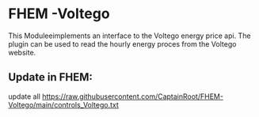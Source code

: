 
# FHEM -Voltego

This Moduleeimplements an interface to the Voltego energy price api. 
The plugin can be used to read the hourly energy proces from the Voltego website.

## Update in FHEM:

update all https://raw.githubusercontent.com/CaptainRoot/FHEM-Voltego/main/controls_Voltego.txt